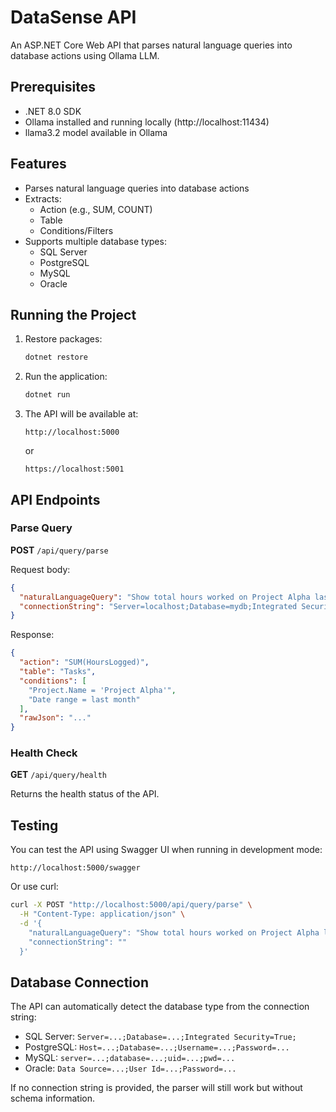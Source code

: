 # DataSense API

An ASP.NET Core Web API that parses natural language queries into database actions using Ollama LLM.

## Prerequisites

- .NET 8.0 SDK
- Ollama installed and running locally (http://localhost:11434)
- llama3.2 model available in Ollama

## Features

- Parses natural language queries into database actions
- Extracts:
  - Action (e.g., SUM, COUNT)
  - Table
  - Conditions/Filters
- Supports multiple database types:
  - SQL Server
  - PostgreSQL
  - MySQL
  - Oracle

## Running the Project

1. Restore packages:
   ```bash
   dotnet restore
   ```

2. Run the application:
   ```bash
   dotnet run
   ```

3. The API will be available at:
   ```
   http://localhost:5000
   ```
   or
   ```
   https://localhost:5001
   ```

## API Endpoints

### Parse Query

**POST** `/api/query/parse`

Request body:
```json
{
  "naturalLanguageQuery": "Show total hours worked on Project Alpha last month",
  "connectionString": "Server=localhost;Database=mydb;Integrated Security=True;"
}
```

Response:
```json
{
  "action": "SUM(HoursLogged)",
  "table": "Tasks",
  "conditions": [
    "Project.Name = 'Project Alpha'",
    "Date range = last month"
  ],
  "rawJson": "..."
}
```

### Health Check

**GET** `/api/query/health`

Returns the health status of the API.

## Testing

You can test the API using Swagger UI when running in development mode:
```
http://localhost:5000/swagger
```

Or use curl:

```bash
curl -X POST "http://localhost:5000/api/query/parse" \
  -H "Content-Type: application/json" \
  -d '{
    "naturalLanguageQuery": "Show total hours worked on Project Alpha last month",
    "connectionString": ""
  }'
```

## Database Connection

The API can automatically detect the database type from the connection string:

- SQL Server: `Server=...;Database=...;Integrated Security=True;`
- PostgreSQL: `Host=...;Database=...;Username=...;Password=...`
- MySQL: `server=...;database=...;uid=...;pwd=...`
- Oracle: `Data Source=...;User Id=...;Password=...`

If no connection string is provided, the parser will still work but without schema information.

